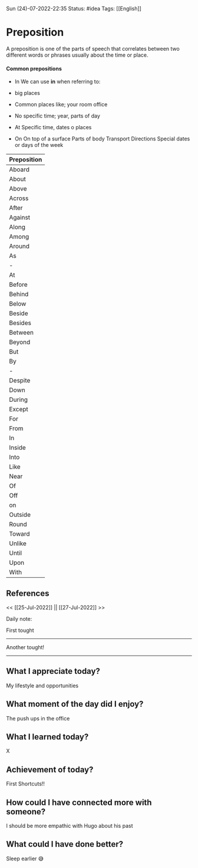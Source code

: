  Sun (24)-07-2022-22:35
Status: #idea
Tags: [[English]]

# Preposition
A preposition is one of the parts of speech that correlates between two
different words or phrases usually about the time or place.


#### Common prepositions

- In
We can use **in** when referring to:
- big places
- Common places like; your room office
- No specific time; year, parts of day


- At
Specific time, dates o places 


- On
On top of a surface
Parts of body
Transport 
Directions 
Special dates or days of the week



| Preposition |
| ----------- |
| Aboard      |
| About       |
| Above       |
| Across      |
| After       |
| Against     |
| Along       |
| Among       |
| Around      |
| As          |
| -           |
| At          |
| Before      |
| Behind      |
| Below       |
| Beside      |
| Besides     |
| Between     |
| Beyond      |
| But         |
| By          |
| -           |
| Despite     |
| Down        |
| During      |
| Except      |
| For         |
| From        |
| In          |
| Inside      |
| Into        |
| Like        |
| Near        |
| Of          |
| Off         |
| on          |
| Outside     |
| Round       |
| Toward      |
| Unlike      |
| Until       |
| Upon        |
| With        |




## References

<< [[25-Jul-2022]] || [[27-Jul-2022]] >>

Daily note:

First tought

----

Another tought!

----


## What I appreciate today? 
My lifestyle and opportunities 


## What moment of the day did I enjoy? 
The push ups in the office



##  What I learned today? 
X


## Achievement of today? 
First Shortcuts!!


## How could I have connected more with someone? 
I should be more empathic with Hugo about his past


## What could I have done better? 
Sleep earlier 😅



 